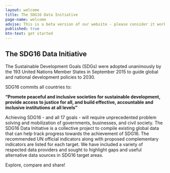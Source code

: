 ```yaml
---
layout: welcome
title: The SDG16 Data Initiative
page-name: welcome
advise: This is a beta version of our website - please consider it work in progress!
published: true
btn-text: get started
---
```

## The SDG16 Data Initiative

The Sustainable Development Goals (SDGs) were adopted unanimously by the 193 United Nations Member States in September 2015 to guide global and national development policies to 2030.

SDG16 commits all countries to:

**“Promote peaceful and inclusive societies for sustainable development, provide access to justice for all, and build effective, accountable and inclusive institutions at all levels”**

Achieving SDG16 - and all 17 goals - will require unprecedented problem solving and mobilization of governments, businesses, and civil society. The SDG16 Data Initiative is a collective project to compile existing global data that can help track progress towards the achievement of SDG16. The recommended UN official indicators along with proposed complementary indicators are listed for each target. We have included a variety of respected data providers and sought to highlight gaps and useful alternative data sources in SDG16 target areas.

Explore, compare and share!

